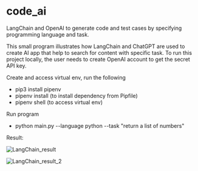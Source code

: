 # code_ai
 LangChain and OpenAI to generate code and test cases by specifying programming language and task.

 This small program illustrates how LangChain and ChatGPT are used to create AI app that help to search for content with specific task. To run this project locally, the user needs to create OpenAI account to get the secret API key.

 Create and access virtual env, run the following

 - pip3 install pipenv
 - pipenv install (to install dependency from Pipfile)
 - pipenv shell (to access virtual env)

 Run program 

 - python main.py --language python --task "return a list of numbers"


 Result:

 
   ![LangChain_result](https://github.com/user-attachments/assets/1080dc2c-cfdc-476f-807f-e82fb5aece0e)

   ![LangChain_result_2](https://github.com/user-attachments/assets/3bffde5b-8fef-454b-8541-e07bda921869)


   

   


